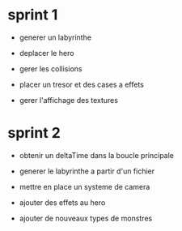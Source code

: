 # sprint 1

* generer un labyrinthe

* deplacer le hero

* gerer les collisions

* placer un tresor et des cases a effets

* gerer l'affichage des textures



# sprint 2

* obtenir un deltaTime dans la boucle principale

* generer le labyrinthe a partir d'un fichier

* mettre en place un systeme de camera

* ajouter des effets au hero

* ajouter de nouveaux types de monstres
